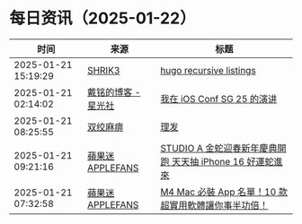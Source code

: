 ﻿# 每日资讯（2025-01-22）

|时间|来源|标题|
|---|---|---|
|2025-01-21 15:19:29|[SHRIK3](https://shrik3.com/index.xml)|[hugo recursive listings](https://shrik3.com/post/hugo/list/)|
|2025-01-21 02:14:02|[戴铭的博客 - 星光社](https://ming1016.github.io/atom.xml)|[我在 iOS Conf SG 25 的演讲](https://starming.com/2025/01/21/ios-conf-sg-25-share/)|
|2025-01-21 08:25:55|[双绞麻痹](https://numb.tech/atom.xml)|[理发](https://numb.tech/2025/01/21/haircut/)|
|2025-01-21 09:21:16|[蘋果迷 APPLEFANS](https://applefans.today/feed/)|[STUDIO A 金蛇迎春新年慶典開跑 天天抽 iPhone 16 好運蛇進來](https://applefans.today/2025-01-studio-a-event/)|
|2025-01-21 07:32:58|[蘋果迷 APPLEFANS](https://applefans.today/feed/)|[M4 Mac 必裝 App 名單！10 款超實用軟體讓你事半功倍！](https://applefans.today/2025-01-mac-app-m4mac/)|
